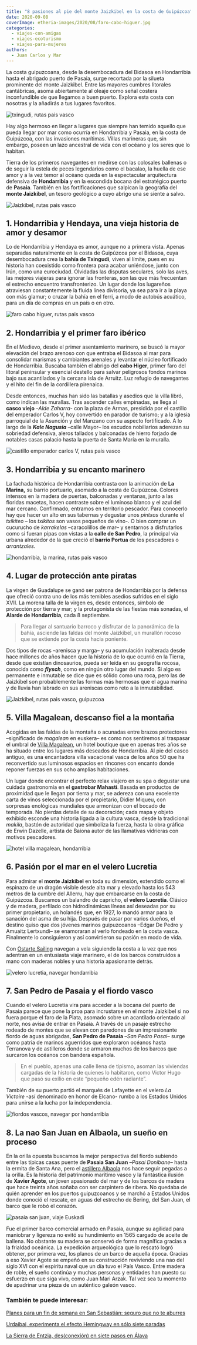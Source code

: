 ```yaml
---
title: "8 pasiones al pie del monte Jaizkibel en la costa de Guipúzcoa"
date: 2020-09-08
coverImage: etheria-images/2020/08/faro-cabo-higuer.jpg
categories: 
  - viajes-con-amigas
  - viajes-ecoturismo
  - viajes-para-mujeres
authors: 
  - Juan Carlos y Mar
---
```


La costa guipuzcoana, desde la desembocadura del Bidasoa en Hondarribia hasta el abrigado puerto de Pasaia, surge recortada por la silueta prominente del monte Jaizkibel. Entre las mayores cumbres litorales cantábricas, asoma abiertamente al oleaje como señal costera inconfundible de que llegamos a buen puerto. Explora esta costa con nosotras y la añadirás a tus lugares favoritos.

![txingudi, rutas pais vasco](etheria-images/2020/08/bahia-txingudi.jpg "Bahía de Txingudi con Hendaya enfrente.")

Hay algo hermoso en llegar a lugares que siempre han temido aquello que pueda llegar por 
mar como ocurría en Hondarribia y Pasaia, en la costa de Guipúzcoa, con las invasiones 
marítimas. Villas marineras que, sin embargo, poseen un lazo ancestral de vida con el 
océano y los seres que lo habitan. 

Tierra de los primeros navegantes en medirse con las colosales ballenas o de seguir la 
estela de peces legendarios como el bacalao, la huella de ese amor y a la vez temor al 
océano queda en la espectacular arquitectura defensiva de **Hondarribia** y en la 
escondida bocana del estratégico puerto de **Pasaia**. También en las fortificaciones 
que salpican la geografía del **monte Jaizkibel**, un tesoro geológico a cuyo abrigo una 
se siente a salvo. 

![Jaizkibel, rutas pais vasco](etheria-images/2020/08/jaizkibel.jpg "Monte Jaizkibel.")

## 1\. Hondarribia y Hendaya, una vieja historia de amor y desamor

Lo de Hondarribia y Hendaya es amor, aunque no a primera vista. Apenas separadas 
naturalmente en la costa de Guipúzcoa por el Bidasoa, cuya desembocadura crea la **bahía 
de Txingudi**, viven al límite, pues en su historia han coexistido como frontera para 
acabar uniéndose, junto con Irún, como una eurociudad. Olvidadas las disputas seculares, 
solo las aves, las mejores viajeras para ignorar las fronteras, son las que más 
frecuentan el estrecho encuentro transfronterizo. Un lugar donde los lugareños 
atraviesan constantemente la fluida línea divisoria, ya sea para ir a la playa con más 
glamur; o cruzar la bahía en el ferri, a modo de autobús acuático, para un día de 
compras en un país o en otro. 

![faro cabo higuer, rutas pais vasco](etheria-images/2020/08/faro-cabo-higuer.jpg "Faro del cabo de Higuer.")

## 2\. Hondarribia y el primer faro ibérico

En el Medievo, desde el primer asentamiento marinero, se buscó la mayor elevación del 
brazo arenoso con que entraba el Bidasoa al mar para consolidar marismas y cambiantes 
arenales y levantar el núcleo fortificado de Hondarribia. Buscaba también el abrigo del 
**cabo Higer**, primer faro del litoral peninsular y esencial destello para salvar 
peligrosos fondos marinos bajo sus acantilados y la cercana isla de Arruitz. Luz refugio 
de navegantes y el hito del fin de la cordillera pirenaica. 

Desde entonces, muchas han sido las batallas y asedios que la villa libró, como indican 
las murallas. Tras ascender calles empinadas, se llega al **casco viejo** -_Alde 
Zaharra_\- con la plaza de Armas, presidida por el castillo del emperador Carlos V, hoy 
convertido en parador de turismo; y a la iglesia parroquial de la Asunción y del Manzano 
con su aspecto fortificado. A lo largo de la _**Kale Nagusia**_ –calle Mayor– los 
escudos nobiliarios aderezan su sobriedad defensiva, aleros tallados y balconadas de 
hierro forjado de notables casas palacio hasta la puerta de Santa María en la muralla. 

![castillo emperador carlos V, rutas pais vasco](etheria-images/2020/08/castillo-emperador-carlos-V.jpg "Castillo del emperador Carlos V.")

## 3\. Hondarribia y su encanto marinero

La fachada histórica de Hondarribia contrasta con la animación de **La Marina,** su 
barrio portuario, asomado a la costa de Guipúzcoa. Colores intensos en la madera de 
puertas, balconadas y ventanas, junto a las floridas macetas, hacen contraste sobre el 
luminoso blanco y el azul del mar cercano. Confirmado, entramos en territorio pescador. 
Para conocerlo hay que hacer un alto en sus tabernas y degustar unos _pintxos_ durante 
el _txikiteo_ – los _txikitos_ son vasos pequeños de vino-. O bien comprar un cucurucho 
de _karrakelas_ –caracolillos de mar– y sentarnos a disfrutarlos como si fueran pipas 
con vistas a la **calle de San Pedro**, la principal vía urbana alrededor de la que 
creció el **barrio Portua** de los pescadores o _arrantzales_. 

![hondarribia, la marina, rutas pais vasco](etheria-images/2020/08/marina-hondarribia.jpg "Detalle de la fachada litoral de Hondarribia.")

## 4\. Lugar de protección ante piratas

La virgen de Guadalupe se ganó ser patrona de Hondarribia por la defensa que ofreció 
contra uno de los más temibles asedios sufridos en el siglo XVII. La morena talla de la 
virgen es, desde entonces, símbolo de protección por tierra y mar; y la protagonista de 
las fiestas más sonadas, el **Alarde de Hondarribia**, cada 8 septiembre. 

> Para llegar al santuario barroco y disfrutar de la panorámica de la bahía, asciende las 
> faldas del monte Jaizkibel, un murallón rocoso que se extiende por la costa hacia 
> poniente. 

Dos tipos de rocas –arenisca y marga– y su acumulación inalterada desde hace millones de 
años hacen que la historia de lo que ocurrió en la Tierra, desde que existían 
dinosaurios, pueda ser leída en su geografía rocosa, conocida como **_flysch_**, como en 
ningún otro lugar del mundo. Si algo es permanente e inmutable se dice que es sólido 
como una roca, pero las de Jaizkibel son probablemente las formas más hermosas que el 
agua marina y de lluvia han labrado en sus areniscas como reto a la inmutabilidad. 

![Jaizkibel, rutas pais vasco, guipuzcoa](etheria-images/2020/08/monte-jaizkibel.jpg "Geografía rocosa del monte Jaizkibel.")

## 5\. Villa Magalean, descanso fiel a la montaña

Acogidas en las faldas de la montaña o acunadas entre brazos protectores –significado de 
_magalean_ en euskera– es como nos sentiremos al traspasar el umbral de [Villa 
Magalean](https://etheriamagazine.com/2019/12/03/hotel-villa-magalean-spa-restaurante-en-hondarribia/), 
un hotel boutique que en apenas tres años se ha situado entre los lugares más deseados 
de Hondarribia. Al pie del casco antiguo, es una encantadora villa vacacional vasca de 
los años 50 que ha reconvertido sus luminosos espacios en rincones con encanto donde 
reponer fuerzas en sus ocho amplias habitaciones. 

Un lugar donde encontrar el perfecto relax viajero en su spa o degustar una cuidada 
gastronomía en el **gastrobar Mahasti**. Basada en productos de proximidad que le llegan 
por tierra y mar, se adereza con una excelente carta de vinos seleccionada por el 
propietario, Didier Miqueu, con sorpresas enológicas mundiales que armonizan con el 
bocado de temporada. No pierdas detalle de su decoración; cada mapa y objeto exhibido 
esconde una historia ligada a la cultura vasca, desde la tradicional _makila_, bastón de 
autoridad que simboliza la fuerza, hasta la obra gráfica de Erwin Dazelle, artista de 
Baiona autor de las llamativas vidrieras con motivos pescadores. 

![hotel villa magalean, hondarribia](etheria-images/2020/08/villa-magalean.jpg "Villa Magalean.")

## 6\. Pasión por el mar en el velero Lucretia

Para admirar el **monte Jaizkibel** en toda su dimensión, extendido como el espinazo de 
un dragón visible desde alta mar y elevado hasta los 543 metros de la cumbre del 
Allerru, hay que embarcarse en la costa de Guipúzcoa. Buscamos un balandro de capricho, 
el **velero Lucretia**. Clásico y de madera, perfilado con hidrodinámicas líneas así 
deseadas por su primer propietario, un holandés que, en 1927, lo mandó armar para la 
sanación del asma de su hija. Después de pasar por varios dueños, el destino quiso que 
dos jóvenes marinos guipuzcoanos –Edgar De Pedro y Amuaitz Lertxundi– se enamoraran al 
verlo fondeado en la costa vasca. Finalmente lo consiguieron y así convirtieron su 
pasión en modo de vida. 

Con [Ostarte Sailing](https://ostartesailing.com/) navegan a vela siguiendo la costa a 
la vez que nos adentran en un entusiasta viaje marinero, el de los barcos construidos a 
mano con maderas nobles y una historia apasionante detrás. 

![velero lucretia, navegar hondarribia](etheria-images/2020/08/barco-lucretia-pasaia.jpg "Detalle del velero Lucretia.")

## 7\. San Pedro de Pasaia y el fiordo vasco

Cuando el velero Lucretia vira para acceder a la bocana del puerto de Pasaia parece que 
pone la proa para incrustarse en el monte Jaizkibel si no fuera porque el faro de la 
Plata, asomado sobre un acantilado orientado al norte, nos avisa de entrar en Pasaia. A 
través de un pasaje estrecho rodeado de montes que se elevan con paredones de un 
impresionante fiordo de aguas abrigadas, **San Pedro de Pasaia** –_San Pedro Pasai_– 
surge como patria de marinos aguerridos que exploraron océanos hasta Terranova y de 
astilleros donde se armaron muchos de los barcos que surcaron los océanos con bandera 
española. 

> En el pueblo, apenas una calle llena de tipismo, asoman las viviendas cargadas de la 
> historia de quienes lo habitaron, como Victor Hugo que pasó su exilio en este “pequeño 
> edén radiante”. 

También de su puerto partió el marqués de Lafayette en el velero _La Victoire_ -así 
denominado en honor de Elcano- rumbo a los Estados Unidos para unirse a la lucha por la 
independencia. 

![fiordos vascos, navegar por hondarribia](etheria-images/2020/08/fiordos-vascos.jpg "Fiordos vascos.")

## 8\. La nao San Juan en Albaola, un sueño en proceso

En la orilla opuesta buscamos la mejor perspectiva del fiordo subiendo entre las típicas 
casas puente de **Pasaia San Juan** –_Pasai Donibane_– hasta la ermita de Santa Ana, 
pero el [astillero Albaola](http://www.albaola.com/es/) nos hace seguir pegadas a la 
orilla. Es la historia del patrimonio marítimo vasco y la fantástica ilusión de **Xavier 
Agote**, un joven apasionado del mar y de los barcos de madera que hace treinta años 
soñaba con ser carpintero de ribera. No quedaba de quién aprender en los puertos 
guipuzcoanos y se marchó a Estados Unidos donde conoció el rescate, en aguas del 
estrecho de Bering, del San Juan, el barco que le robó el corazón. 

![pasaia san juan, viaje Euskadi](etheria-images/2020/08/pasaia-san-juan.jpg "Pasaia San Juan.")

Fue el primer barco comercial armado en Pasaia, aunque su agilidad para maniobrar y 
ligereza no evitó su hundimiento en 1565 cargado de aceite de ballena. No obstante su 
madera se conservó de forma magnífica gracias a la frialdad oceánica. La expedición 
arqueológica que lo rescató logró obtener, por primera vez, los planos de un barco de 
aquella época. Gracias a eso Xavier Agote se empeñó en su construcción reviviendo una 
nao del siglo XVI con el espíritu naval que un día tuvo el País Vasco. Entre madera de 
roble, el sueño continúa y muchas personas y entidades han puesto su esfuerzo en que 
siga vivo, como Juan Mari Arzak. Tal vez sea tu momento de apadrinar una pieza de un 
auténtico galeón vasco. 

### También te puede interesar:

[Planes para un fin de semana en San Sebastián: seguro que no te 
aburres](https://etheriamagazine.com/2021/04/01/que-ver-hacer-en-san-sebastian/) 

[Urdaibai, experimenta el efecto Hemingway en sólo siete 
paradas](https://etheriamagazine.com/2021/02/18/7-imprescindibles-en-reserva-urdaibai/) 

[La Sierra de Entzia, des(conexión) en siete pasos en 
Álava](https://etheriamagazine.com/2021/05/12/excursiones-sierra-de-entzia-alava/)
